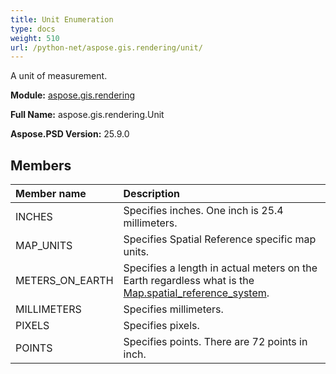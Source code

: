 ```yaml
---
title: Unit Enumeration
type: docs
weight: 510
url: /python-net/aspose.gis.rendering/unit/
---
```


A unit of measurement.

**Module:** [aspose.gis.rendering](/psd/python-net/aspose.gis.rendering/)

**Full Name:** aspose.gis.rendering.Unit

**Aspose.PSD Version:** 25.9.0

## **Members**
| **Member name** | **Description** |
| :- | :- |
| INCHES | Specifies inches. One inch is 25.4 millimeters. |
| MAP_UNITS | Specifies Spatial Reference specific map units. |
| METERS_ON_EARTH | Specifies a length in actual meters on the Earth regardless what is the [Map.spatial_reference_system](/psd/python-net/aspose.gis.rendering/map/). |
| MILLIMETERS | Specifies millimeters. |
| PIXELS | Specifies pixels. |
| POINTS | Specifies points. There are 72 points in inch. |
